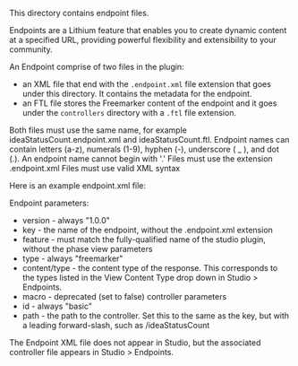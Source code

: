 This directory contains endpoint files.

Endpoints are a Lithium feature that enables you to create dynamic content at a specified URL, providing powerful flexibility and extensibility to your community.

An Endpoint comprise of two files in the plugin:
* an XML file that end with the `.endpoint.xml` file extension that goes under this directory. It contains the
metadata for the endpoint.
* an FTL file stores the Freemarker content of the endpoint and it goes under the `controllers` directory with a `.ftl` file extension.

Both files must use the same name, for example ideaStatusCount.endpoint.xml and ideaStatusCount.ftl.
Endpoint names can contain letters (a-z), numerals (1-9), hyphen (-), underscore ( _ ), and dot (.). An endpoint name cannot begin with '.'
Files must use the extension .endpoint.xml 
Files must use valid XML syntax

Here is an example endpoint.xml file:


<endpoint version="1.0.0" key="restcall" feature="sandbox.myplugin">
  <model/>
  <view type="freemarker" contenttype="text/html" macro="false"/>
  <controller id="basic" path="/restcall"/>
</endpoint>


Endpoint parameters:
* version - always "1.0.0"
* key - the name of the endpoint, without the .endpoint.xml extension
* feature - must match the fully-qualified name of the studio plugin, without the phase view parameters
* type - always "freemarker"
* content/type - the content type of the response. This corresponds to the types listed in the View Content Type drop down in Studio > Endpoints.
* macro - deprecated (set to false) controller parameters
* id - always "basic"
* path - the path to the controller. Set this to the same as the key, but with a leading forward-slash, such as /ideaStatusCount

The Endpoint XML file does not appear in Studio, but the associated controller file appears in Studio > Endpoints. 
